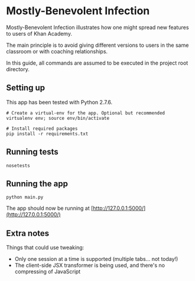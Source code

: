 Mostly-Benevolent Infection
===========================

Mostly-Benevolent Infection illustrates how one might spread new features to users of Khan Academy.

The main principle is to avoid giving different versions to users in the same classroom or with coaching relationships.

In this guide, all commands are assumed to be executed in the project root directory. 

Setting up
----------

This app has been tested with Python 2.7.6.

    # Create a virtual-env for the app. Optional but recommended
    virtualenv env; source env/bin/activate
    
    # Install required packages
    pip install -r requirements.txt


Running tests
-------------

    nosetests


Running the app
-------------

    python main.py

The app should now be running at [http://127.0.0.1:5000/](http://127.0.0.1:5000/)


Extra notes
-------------

Things that could use tweaking:

- Only one session at a time is supported (multiple tabs... not today!)
- The client-side JSX transformer is being used, and there's no compressing of JavaScript
